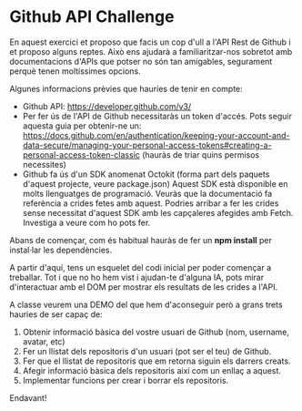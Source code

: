 # Github API Challenge

En aquest exercici et proposo que facis un cop d'ull a l'API Rest de Github i et proposo alguns reptes. Això ens ajudarà a familiaritzar-nos sobretot amb documentacions d'APIs que potser no són tan amigables, segurament perquè tenen moltíssimes opcions.

Algunes informacions prèvies que hauríes de tenir en compte:

- Github API: https://developer.github.com/v3/
- Per fer ús de l'API de Github necessitaràs un token d'accés. Pots seguir aquesta guia per obtenir-ne un: https://docs.github.com/en/authentication/keeping-your-account-and-data-secure/managing-your-personal-access-tokens#creating-a-personal-access-token-classic (hauràs de triar quins permisos necessites)
- Github fa ús d'un SDK anomenat Octokit (forma part dels paquets d'aquest projecte, veure package.json) Aquest SDK està disponible en molts llenguatges de programació. Veuràs que la documentació fa referència a crides fetes amb aquest. Podries arribar a fer les crides sense necessitat d'aquest SDK amb les capçaleres afegides amb Fetch. Investiga a veure com ho pots fer.

Abans de començar, com és habitual hauràs de fer un **npm install** per instal·lar les dependències.

A partir d'aquí, tens un esquelet del codi inicial per poder començar a treballar. Tot i que no ho hem vist i ajudan-te d'alguna IA, pots mirar d'interactuar amb el DOM per mostrar els resultats de les crides a l'API.

A classe veurem una DEMO del que hem d'aconseguir però a grans trets hauries de ser capaç de:

1. Obtenir informació bàsica del vostre usuari de Github (nom, username, avatar, etc)
2. Fer un llistat dels repositoris d'un usuari (pot ser el teu) de Github.
3. Fer que el llistat de repositoris que em retorna siguin els darrers creats.
4. Afegir informació bàsica dels repositoris així com un enllaç a aquest.
5. Implementar funcions per crear i borrar els repositoris.

Endavant!
